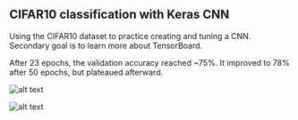 ## CIFAR10 classification with Keras CNN

Using the CIFAR10 dataset to practice creating and tuning a CNN. Secondary goal is to learn more about TensorBoard.

After 23 epochs, the validation accuracy reached ~75%. It improved to 78% after 50 epochs, but plateaued afterward.

![alt text][logo]

[logo]: https://github.com/pdrabinski/Keras_CNN_CIFAR10/blob/master/images/val_acc.png "Validation Accuracy"


![alt text][logo]

[logo]: https://github.com/pdrabinski/Keras_CNN_CIFAR10/blob/master/images/train_acc.png "Training Accuracy"
